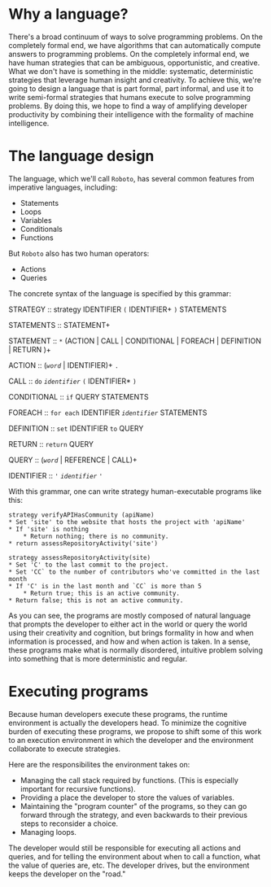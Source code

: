 # Why a language?

There's a broad continuum of ways to solve programming problems. On the completely formal end, we have algorithms that can automatically compute answers to programming problems. On the completely informal end, we have human strategies that can be ambiguous, opportunistic, and creative. What we don't have is something in the middle: systematic, deterministic strategies that leverage human insight and creativity. To achieve this, we're going to design a language that is part formal, part informal, and use it to write semi-formal strategies that humans execute to solve programming problems. By doing this, we hope to find a way of amplifying developer productivity by combining their intelligence with the formality of machine intelligence.

# The language design

The language, which we'll call `Roboto`, has several common features from imperative languages, including:

* Statements
* Loops
* Variables
* Conditionals
* Functions

But `Roboto` also has two human operators:

* Actions
* Queries

The concrete syntax of the language is specified by this grammar:

STRATEGY :: strategy IDENTIFIER `(` IDENTIFIER+ `)` STATEMENTS

STATEMENTS :: STATEMENT+

STATEMENT :: `*` (ACTION | CALL | CONDITIONAL | FOREACH | DEFINITION | RETURN )+

ACTION :: (_`word`_ | IDENTIFIER)+ `.`

CALL :: `do` _`identifier`_ `(` IDENTIFIER* `)`

CONDITIONAL :: `if` QUERY STATEMENTS

FOREACH :: `for each` IDENTIFIER _`identifier`_ STATEMENTS

DEFINITION :: `set` IDENTIFIER `to` QUERY

RETURN :: `return` QUERY

QUERY :: (_`word`_ | REFERENCE | CALL)+

IDENTIFIER :: `'` _`identifier`_ `'`

With this grammar, one can write strategy human-executable programs like this:

```
strategy verifyAPIHasCommunity (apiName)
* Set 'site' to the website that hosts the project with 'apiName'
* If 'site' is nothing
	* Return nothing; there is no community.
* return assessRepositoryActivity('site')

strategy assessRepositoryActivity(site)
* Set 'C' to the last commit to the project.
* Set 'CC` to the number of contributors who've committed in the last month
* If 'C' is in the last month and `CC` is more than 5
	* Return true; this is an active community.
* Return false; this is not an active community.
```

As you can see, the programs are mostly composed of natural language that prompts the developer to either act in the world or query the world using their creativity and cognition, but brings formality in how and when information is processed, and how and when action is taken. In a sense, these programs make what is normally disordered, intuitive problem solving into something that is more deterministic and regular.

# Executing programs

Because human developers execute these programs, the runtime environment is actually the developers head. To minimize the cognitive burden of executing these programs, we propose to shift some of this work to an execution environment in which the developer and the environment collaborate to execute strategies.

Here are the responsibilites the environment takes on:

* Managing the call stack required by functions. (This is especially important for recursive functions).
* Providing a place the developer to store the values of variables.
* Maintaining the "program counter" of the programs, so they can go forward through the strategy, and even backwards to their previous steps to reconsider a choice.
* Managing loops.

The developer would still be responsible for executing all actions and queries, and for telling the environment about when to call a function, what the value of queries are, etc. The developer drives, but the environment keeps the developer on the "road."
